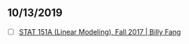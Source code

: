 ## 10/13/2019

- [ ] [STAT 151A (Linear Modeling), Fall 2017 | Billy Fang](https://www.stat.berkeley.edu/~blfang/teaching/2017_stat151a/)
